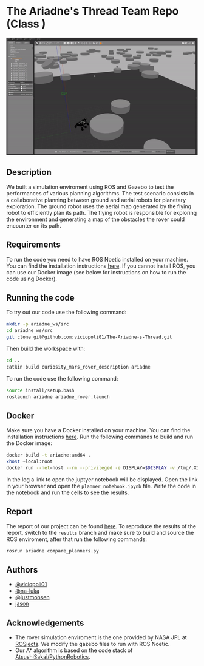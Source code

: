 # The Ariadne's Thread Team Repo (Class )

<!-- Add gif -->
<p align="center">
  <img src="media/rover_gaz.gif" alt="Rover moving in Gazebo" />

## Description

We built a simulation enviroment using ROS and Gazebo to test the performances of various planning algorithms. The test
scenario consists in a collaborative planning between ground and aerial robots for planetary exploration. The ground robot
uses the aerial map generated by the flying robot to efficiently plan its path. The flying robot is responsible for
exploring the environment and generating a map of the obstacles the rover could encounter on its path.

## Requirements

To run the code you need to have ROS Noetic installed on your machine. You can find the installation
instructions [here](https://wiki.ros.org/noetic/Installation/).
If you cannot install ROS, you can use our Docker image (see below 
for instructions on how to run the code using Docker).

## Running the code

To try out our code use the following command:

```bash
mkdir -p ariadne_ws/src
cd ariadne_ws/src
git clone git@github.com:viciopoli01/The-Ariadne-s-Thread.git
```

Then build the workspace with:

```bash
cd ..
catkin build curiosity_mars_rover_description ariadne
```

To run the code use the following command:

```bash
source install/setup.bash
roslaunch ariadne ariadne_rover.launch
```

## Docker

Make sure you have a Docker installed on your machine. You can find the installation instructions [here](https://docs.docker.com/get-docker/).
Run the following commands to build and run the Docker image:

```bash
docker build -t ariadne:amd64 .
xhost +local:root 
docker run --net=host --rm --privileged -e DISPLAY=$DISPLAY -v /tmp/.X11-unix:/tmp/.X11-unix --name ARIADNE -it ariadne:amd64
```

In the log a link to open the juptyer notebook will be displayed. Open the link in your browser and open the `planner_notebook.ipynb` file.
Write the code in the notebook and run the cells to see the results.

## Report

The report of our project can be found [here]().
To reproduce the results of the report, switch to the `results` branch and make sure to build and source the ROS enviroment, after that run the following commands:

```bash
rosrun ariadne compare_planners.py
```

## Authors

- [@viciopoli01](https://github.com/viciopoli01)
- [@na-luka](https://github.com/na-luka)
- [@justmohsen](https://github.com/JustMohsen)
- [jason]()

## Acknowledgements

- The rover simulation enviroment is the one provided by NASA JPL at [ROSjects](https://rds.theconstructsim.com/tc_projects/use_project_share_link/ab7e9a02-8907-4208-996a-ba1f45c20db2). We modify the gazebo files to run with ROS Noetic.
- Our A* algorithm is based on the code stack of [AtsushiSakai/PythonRobotics](https://github.com/AtsushiSakai/PythonRobotics).
